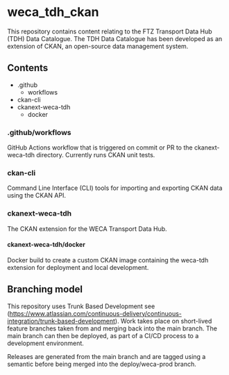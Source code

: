 # weca_tdh_ckan

This repository contains content relating to the FTZ Transport Data Hub (TDH)
Data Catalogue. The TDH Data Catalogue has been developed as an extension of
CKAN, an open-source data management system.

## Contents

- .github
  - workflows
- ckan-cli
- ckanext-weca-tdh
  - docker

### .github/workflows

GitHub Actions workflow that is triggered on commit or PR to the
ckanext-weca-tdh directory. Currently runs CKAN unit tests.

### ckan-cli

Command Line Interface (CLI) tools for importing and exporting CKAN data using
the CKAN API.

### ckanext-weca-tdh

The CKAN extension for the WECA Transport Data Hub.

#### ckanext-weca-tdh/docker

Docker build to create a custom CKAN image containing the weca-tdh extension
for deployment and local development.

## Branching model

This repository uses Trunk Based Development see (https://www.atlassian.com/continuous-delivery/continuous-integration/trunk-based-development).
Work takes place on short-lived feature branches taken from and merging back
into the main branch. The main branch can then be deployed, as part of a CI/CD
process to a development environment.

Releases are generated from the main branch and are tagged using a semantic before being merged into the deploy/weca-prod branch.
